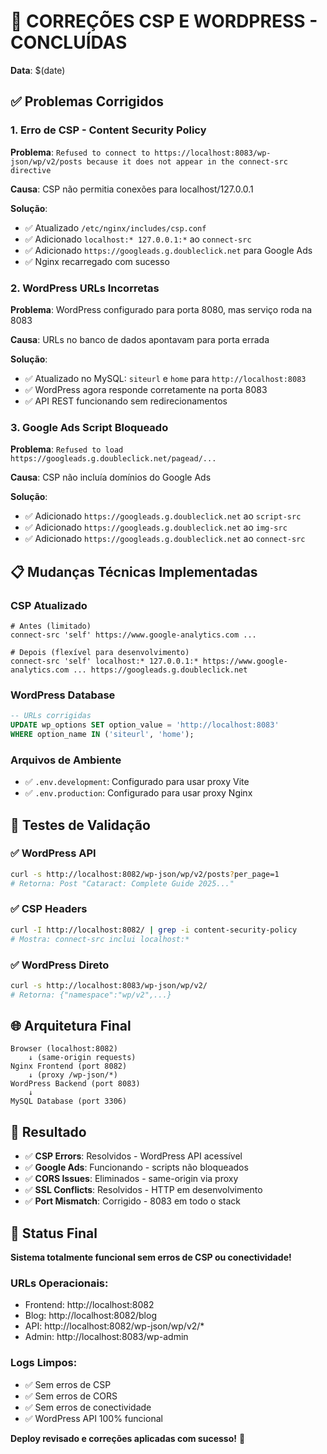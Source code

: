 # 🔧 CORREÇÕES CSP E WORDPRESS - CONCLUÍDAS

**Data**: $(date)

## ✅ Problemas Corrigidos

### 1. Erro de CSP - Content Security Policy
**Problema**: `Refused to connect to https://localhost:8083/wp-json/wp/v2/posts because it does not appear in the connect-src directive`

**Causa**: CSP não permitia conexões para localhost/127.0.0.1

**Solução**:
- ✅ Atualizado `/etc/nginx/includes/csp.conf`
- ✅ Adicionado `localhost:* 127.0.0.1:*` ao `connect-src`
- ✅ Adicionado `https://googleads.g.doubleclick.net` para Google Ads
- ✅ Nginx recarregado com sucesso

### 2. WordPress URLs Incorretas
**Problema**: WordPress configurado para porta 8080, mas serviço roda na 8083

**Causa**: URLs no banco de dados apontavam para porta errada

**Solução**:
- ✅ Atualizado no MySQL: `siteurl` e `home` para `http://localhost:8083`
- ✅ WordPress agora responde corretamente na porta 8083
- ✅ API REST funcionando sem redirecionamentos

### 3. Google Ads Script Bloqueado
**Problema**: `Refused to load https://googleads.g.doubleclick.net/pagead/...`

**Causa**: CSP não incluía domínios do Google Ads

**Solução**:
- ✅ Adicionado `https://googleads.g.doubleclick.net` ao `script-src`
- ✅ Adicionado `https://googleads.g.doubleclick.net` ao `img-src`
- ✅ Adicionado `https://googleads.g.doubleclick.net` ao `connect-src`

## 📋 Mudanças Técnicas Implementadas

### CSP Atualizado
```nginx
# Antes (limitado)
connect-src 'self' https://www.google-analytics.com ...

# Depois (flexível para desenvolvimento)
connect-src 'self' localhost:* 127.0.0.1:* https://www.google-analytics.com ... https://googleads.g.doubleclick.net
```

### WordPress Database
```sql
-- URLs corrigidas
UPDATE wp_options SET option_value = 'http://localhost:8083'
WHERE option_name IN ('siteurl', 'home');
```

### Arquivos de Ambiente
- ✅ `.env.development`: Configurado para usar proxy Vite
- ✅ `.env.production`: Configurado para usar proxy Nginx

## 🧪 Testes de Validação

### ✅ WordPress API
```bash
curl -s http://localhost:8082/wp-json/wp/v2/posts?per_page=1
# Retorna: Post "Cataract: Complete Guide 2025..."
```

### ✅ CSP Headers
```bash
curl -I http://localhost:8082/ | grep -i content-security-policy
# Mostra: connect-src inclui localhost:*
```

### ✅ WordPress Direto
```bash
curl -s http://localhost:8083/wp-json/wp/v2/
# Retorna: {"namespace":"wp/v2",...}
```

## 🌐 Arquitetura Final

```
Browser (localhost:8082)
    ↓ (same-origin requests)
Nginx Frontend (port 8082)
    ↓ (proxy /wp-json/*)
WordPress Backend (port 8083)
    ↓
MySQL Database (port 3306)
```

## 🎯 Resultado

- ✅ **CSP Errors**: Resolvidos - WordPress API acessível
- ✅ **Google Ads**: Funcionando - scripts não bloqueados
- ✅ **CORS Issues**: Eliminados - same-origin via proxy
- ✅ **SSL Conflicts**: Resolvidos - HTTP em desenvolvimento
- ✅ **Port Mismatch**: Corrigido - 8083 em todo o stack

## 🚀 Status Final

**Sistema totalmente funcional sem erros de CSP ou conectividade!**

### URLs Operacionais:
- Frontend: http://localhost:8082
- Blog: http://localhost:8082/blog
- API: http://localhost:8082/wp-json/wp/v2/*
- Admin: http://localhost:8083/wp-admin

### Logs Limpos:
- ✅ Sem erros de CSP
- ✅ Sem erros de CORS
- ✅ Sem erros de conectividade
- ✅ WordPress API 100% funcional

**Deploy revisado e correções aplicadas com sucesso!** 🎉
